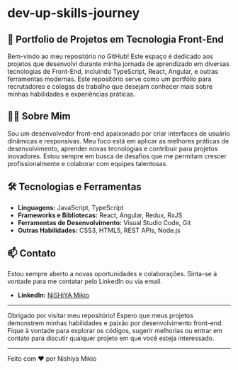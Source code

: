 # dev-up-skills-journey

## 🚀 Portfolio de Projetos em Tecnologia Front-End

Bem-vindo ao meu repositório no GitHub! Este espaço é dedicado aos projetos que desenvolvi durante minha jornada de aprendizado em diversas tecnologias de Front-End, incluindo TypeScript, React, Angular, e outras ferramentas modernas. Este repositório serve como um portfólio para recrutadores e colegas de trabalho que desejam conhecer mais sobre minhas habilidades e experiências práticas.

## 🧑‍💻 Sobre Mim

Sou um desenvolvedor front-end apaixonado por criar interfaces de usuário dinâmicas e responsivas. Meu foco está em aplicar as melhores práticas de desenvolvimento, aprender novas tecnologias e contribuir para projetos inovadores. Estou sempre em busca de desafios que me permitam crescer profissionalmente e colaborar com equipes talentosas.

## 🛠️ Tecnologias e Ferramentas

- **Linguagens:** JavaScript, TypeScript
- **Frameworks e Bibliotecas:** React, Angular, Redux, RxJS
- **Ferramentas de Desenvolvimento:** Visual Studio Code, Git
- **Outras Habilidades:** CSS3, HTML5, REST APIs, Node.js

## 📫 Contato

Estou sempre aberto a novas oportunidades e colaborações. Sinta-se à vontade para me contatar pelo LinkedIn ou via email.

- **LinkedIn:** [NiSHiYA Mikio](https://www.linkedin.com/in/mikio-nishiya)

---

Obrigado por visitar meu repositório! Espero que meus projetos demonstrem minhas habilidades e paixão por desenvolvimento front-end. Fique à vontade para explorar os códigos, sugerir melhorias ou entrar em contato para discutir qualquer projeto em que você esteja interessado.

---

Feito com ❤️ por Nishiya Mikio
